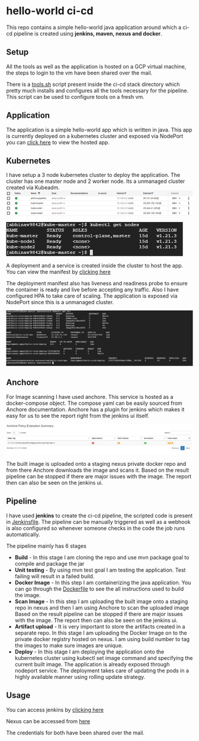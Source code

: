 # hello-world ci-cd

This repo contains a simple hello-world java application around which a ci-cd pipeline is created using **jenkins, maven, nexus and docker**.

## Setup

All the tools as well as the application is hosted on a GCP virtual machine, the steps to login to the vm have been shared over the mail.

There is a [tools.sh](https://github.com/abhinav9842/hello-cicd/blob/main/ci-cd-stack/tools.sh) script present inside the ci-cd stack directory which pretty much installs and configures all the tools necessary for the pipeline. This script can be used to configure tools on a fresh vm.

## Application
The application is a simple hello-world app which is written in java. This app is currently deployed on a kubernetes cluster and exposed via NodePort you can [click here](http://35.200.152.152:31412/) to view the hosted app.

## Kubernetes
I have setup a 3 node kubernetes cluster to deploy the application. The cluster has one master node and 2 worker node. Its a unmanaged cluster created via Kubeadm.
![GCP-VM](images/GCP-VM.PNG)
 
![kubernetes-nodes](images/kube-nodes.PNG)

A deployment and a service is created inside the cluster to host the app. You can view the manifest by [clicking here](https://github.com/abhinav9842/hello-cicd/blob/main/kube-manifest.yaml)

The deployment manifest also has liveness and readiness probe to ensure the container is ready and live before accepting any traffic. Also I have configured HPA to take care of scaling. 
The application is exposed via NodePort since this is a unmanaged cluster.

![kubernetes-all](images/kube-all.PNG)

## Anchore

For Image scanning I have used anchore. This service is hosted as a docker-compose object. The compose yaml can be easily sourced from Anchore documentation. Anchore has a plugin for jenkins which makes it easy for us to see the report right from the jenkins ui itself. 

![Anchore-report](images/Anchore-report.PNG)

The built image is uploaded onto a staging nexus private docker repo and from there Anchore downloads the image and scans it. Based on the result pipeline can be stopped if there are major issues with the image. The report then can also be seen on the jenkins ui. 

## Pipeline
I have used **jenkins** to create the ci-cd pipeline, the scripted code is present in [Jenkinsfile](https://github.com/abhinav9842/hello-cicd/blob/main/Jenkinsfile). The pipeline can be manually triggered as well as a webhook is also configured so whenever someone checks in the code the job runs automatically.

The pipeline mainly has 6 stages
- **Build** - In this stage I am cloning the repo and use mvn package goal to compile and package the jar
- **Unit testing** - By using mvn test goal I am testing the application. Test failing will result in a failed build. 
- **Docker Image** - In this step I am containerizing the java application. You can go through the [Dockerfile](https://github.com/abhinav9842/hello-cicd/blob/main/Dockerfile) to see the all instructions used to build the image.
- **Scan Image** - In this step I am uploading the built image onto a staging repo in nexus and then I am using Anchore to scan the uploaded image Based on the result pipeline can be stopped if there are major issues with the image. The report then can also be seen on the jenkins ui. 
- **Artifact upload** - It is very important to store the artifacts created in a separate repo. In this stage I am uploading the Docker Image on to the private docker registry hosted on nexus. I am using build number to tag the images to make sure images are unique.
- **Deploy** - In this stage I am deploying the application onto the kubernetes cluster using kubectl set image command and specifying the current built image. The application is already exposed through nodeport service. The deployment takes care of updating the pods in a highly available manner using rolling update strategy.

## Usage

You can access jenkins by [clicking here](http://34.131.24.68:8080/)

Nexus can be accessed from [here](http://34.131.24.68:8081/#browse/browse)

The credentials for both have been shared over the mail.